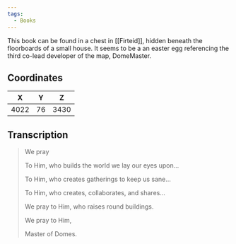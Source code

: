 ```yaml
---
tags:
  - Books
---
```


This book can be found in a chest in [[Firteid]], hidden beneath the floorboards of a small house. It seems to be a an easter egg referencing the third co-lead developer of the map, DomeMaster.

## Coordinates
| **X** | **Y** | **Z** |
| :---: | :---: | :---: |
| 4022  |  76   | 3430  |

## Transcription
> We pray
>
> To Him, who builds the world we lay our eyes upon...
>
> To Him, who creates gatherings to keep us sane...
>
> To Him, who creates, collaborates, and shares...
>
> We pray to Him,
> who raises round buildings.
>
> We pray to Him,
>
> Master of Domes.

